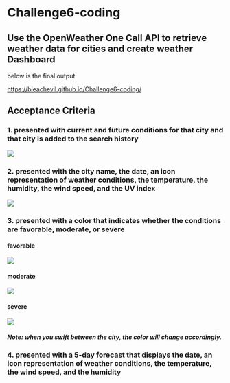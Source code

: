 # Challenge6-coding
## Use the OpenWeather One Call API to retrieve weather data for cities and create weather Dashboard
below is the final output

https://bleachevil.github.io/Challenge6-coding/

## Acceptance Criteria
### 1. presented with current and future conditions for that city and that city is added to the search history
![](1)

### 2. presented with the city name, the date, an icon representation of weather conditions, the temperature, the humidity, the wind speed, and the UV index
![](2)

### 3. presented with a color that indicates whether the conditions are favorable, moderate, or severe
#### favorable
![](2)

#### moderate
![](3)

#### severe
![](4)

#### *Note: when you swift between the city, the color will change accordingly.*

### 4. presented with a 5-day forecast that displays the date, an icon representation of weather conditions, the temperature, the wind speed, and the humidity
